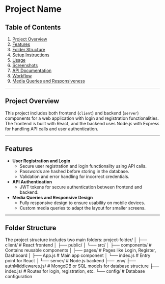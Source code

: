 # Project Name

## Table of Contents
1. [Project Overview](#project-overview)
2. [Features](#features)
3. [Folder Structure](#folder-structure)
4. [Setup Instructions](#setup-instructions)
5. [Usage](#usage)
6. [Screenshots](#screenshots)
7. [API Documentation](#api-documentation)
8. [Workflow](#workflow)
9. [Media Queries and Responsiveness](#media-queries-and-responsiveness)

---

## Project Overview

This project includes both frontend (`client`) and backend (`server`) components for a web application with login and registration functionalities. The frontend is built with React, and the backend uses Node.js with Express for handling API calls and user authentication.

---

## Features

- **User Registration and Login**
  - Secure user registration and login functionality using API calls.
  - Passwords are hashed before storing in the database.
  - Validation and error handling for incorrect credentials.
- **API Authentication**
  - JWT tokens for secure authentication between frontend and backend.
- **Media Queries and Responsive Design**
  - Fully responsive design to ensure usability on mobile devices.
  - Custom media queries to adapt the layout for smaller screens.

---

## Folder Structure

The project structure includes two main folders:
project-folder/
│
├── client/         # React frontend
│   ├── public/
│   └── src/
│       ├── components/       # Contains reusable components
│       ├── pages/            # Pages like Login, Register, Dashboard
│       ├── App.js            # Main app component
│       └── index.js          # Entry point for React
│
└── server/         # Node.js backend
    ├── .env/
    ├── authMiddlewares.js/                # MongoDB or SQL models for database structure
    ├── index.js/                # Routes for login, registration, etc.
    └── config/                # Database configuration


